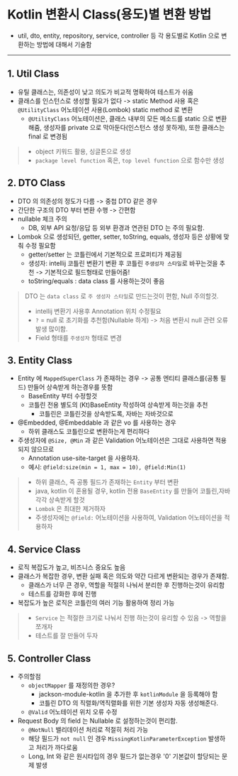 # Kotlin 변환시 Class(용도)별 변환 방법

- util, dto, entity, repository, service, controller 등 각 용도별로 Kotlin 으로 변환하는 방법에 대해서 기술함

---
## 1. Util Class
- 유틸 클래스는, 의존성이 낮고 의도가 비교적 명확하여 테스트가 쉬움
- 클래스를 인스턴스로 생성할 필요가 없다 -> static Method 사용 혹은 `@UtilityClass` 어노테이션 사용(Lombok) static method 로 변환
  - `@UtilityClass` 어노테이션은, 클래스 내부의 모든 메소드를 static 으로 변환해줌, 생성자를 private 으로 막아둔다(인스턴스 생성 못하게), 또한 클래스는 final 로 변경됨
> - object 키워드 활용, 싱글톤으로 생성
> - `package level function` 혹은, `top level function` 으로 함수만 생성

## 2. DTO Class
- DTO 의 의존성의 정도가 다름 -> 중첩 DTO 같은 경우
- 간단한 구조의 DTO 부터 변환 수행 -> 간편함
- nullable 체크 주의
  - DB, 외부 API 요청/응답 등 외부 환경과 연관된 DTO 는 주의 필요함.
- Lombok 으로 생성되던, getter, setter, toString, equals, 생성자 등은 상황에 맞춰 수정 필요함
  - getter/setter 는 코틀린에서 기본적으로 프로퍼티가 제공됨
  - 생성자: intellij 코틀린 변환기 변환 후 코틀린 `주생성자 스타일`로 바꾸는것을 추천 -> 기본적으로 필드형태로 만들어줌!
  - toString/equals : data class 를 사용하는것이 좋음
> DTO 는 `data class` 로 `주 생성자 스타일`로 만드는것이 편함, Null 주의할것.
> - intellij 변환기 사용후 Annotation 위치 수정필요
> - `?` = null 로 초기화를 추천함(Nullable 하게) -> 처음 변환시 null 관련 오류 발생 많이함.
> - Field 형태를 `주생성자` 형태로 변경

## 3. Entity Class
- Entity 에 `MappedSuperClass` 가 존재하는 경우 -> 공통 엔티티 클래스를(공통 필드) 만들어 상속받게 하는경우를 뜻함
  - BaseEntity 부터 수정할것
  - 코틀린 전용 별도의 (Kt)BaseEntity 작성하여 상속받게 하는것을 추천
    - 코틀린은 코틀린것을 상속받도록, 자바는 자바것으로
- @Embedded, @Embeddable 과 같은 vo 를 사용하는 경우
  - 하위 클래스도 코틀린으로 변환하는게 편리하다
- 주생성자에 `@Size, @Min` 과 같은 Validation 어노테이션은 그대로 사용하면 적용되지 않으므로
  - Annotation use-site-target 을 사용하자.
  - 예시: `@field:size(min = 1, max = 10), @field:Min(1)`
> - 하위 클래스, 즉 공통 필드가 존재하는 `Entity` 부터 변환
> - java, kotlin 이 혼용될 경우, kotlin 전용 `BaseEntity` 를 만들어 코틀린,자바 각각 상속받게 할것
> - `Lombok` 은 최대한 제거하자
> - 주생성자에는 `@field:` 어노테이션을 사용하여, Validation 어노테이션을 적용하자

## 4. Service Class
- 로직 복잡도가 높고, 비즈니스 중요도 높음
- 클래스가 복잡한 경우, 변환 실패 혹은 의도와 약간 다르게 변환되는 경우가 존재함.
  - 클래스가 너무 큰 경우, 역할을 적절히 나눠서 분리한 후 진행하는것이 유리함
  - 테스트를 강화한 후에 진행
- 복잡도가 높은 로직은 코틀린의 여러 기능 활용하여 정리 가능
> - `Service` 는 적절한 크기로 나눠서 진행 하는것이 유리할 수 있음 -> 역할을 쪼개자
> - 테스트를 잘 만들어 두자

## 5. Controller Class
- 주의할점
  - `objectMapper` 를 재정의한 경우?
    - jackson-module-kotlin 을 추가한 후 `kotlinModule` 을 등록해야 함
    - 코틀린 DTO 의 직렬화/역직렬화를 위한 기본 생성자 자동 생성해준다.
  - `@Valid` 어노테이션 위치 오류 수정
- Request Body 의 field 는 Nullable 로 설정하는것이 편리함.
  - `@NotNull` 밸리데이션 처리로 적절히 처리 가능
  - 해당 필드가 `not null` 인 경우 `MissingKotlinParameterException` 발생하고 처리가 까다로움
  - Long, Int 와 같은 원시타입의 경우 필드가 없는경우 '0' 기본값이 할당되는 문제 발생




